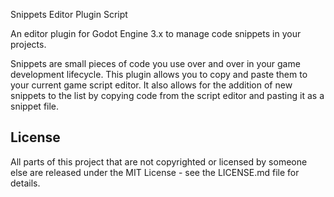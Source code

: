Snippets Editor Plugin Script

An editor plugin for Godot Engine 3.x to manage code snippets in your projects.

Snippets are small pieces of code you use over and over in your game development lifecycle.
This plugin allows you to copy and paste them to your current game script editor. It also allows for the addition of new snippets to the list by copying code from the script editor and pasting it as a snippet file.

## License

All parts of this project that are not copyrighted or licensed by someone else are released under the MIT License - see the LICENSE.md file for details.
